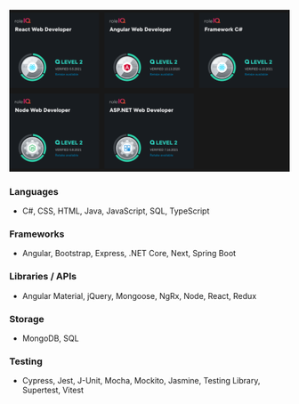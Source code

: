 ![PluralSight Role IQs](pluralsight-5-roles.png "Pluralsight")

### Languages
- C#, CSS, HTML, Java, JavaScript, SQL, TypeScript

### Frameworks
- Angular, Bootstrap, Express, .NET Core, Next, Spring Boot

### Libraries / APIs
-  Angular Material, jQuery, Mongoose, NgRx, Node, React, Redux

### Storage
- MongoDB, SQL

### Testing
- Cypress, Jest, J-Unit, Mocha, Mockito, Jasmine, Testing Library, Supertest, Vitest 
